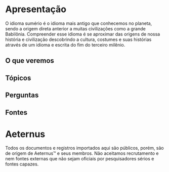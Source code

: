 # Apresentação
O idioma sumério é o idioma mais antigo que conhecemos no planeta, sendo a origem direta anterior a muitas civilizações como a grande Babilônia. Compreender esse idioma é se aproximar das origens de nossa história e civilização descobrindo a cultura, costumes e suas histórias através de um idioma e escrita do fim do terceiro milênio.

## O que veremos
## Tópicos
## Perguntas
## Fontes

# Aeternus
Todos os documentos e registros importados aqui são públicos, porém, são de origem de Aeternus™️ e seus membros. Não aceitamos recrutamento e nem fontes externas que não sejam oficiais por pesquisadores sérios e fontes capazes.
